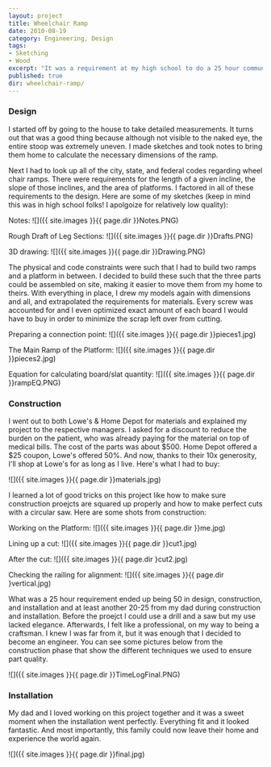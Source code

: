 ```yaml
---
layout: project
title: Wheelchair Ramp
date: 2010-08-19
category: Engineering, Design
tags:
- Sketching
- Wood
excerpt: "It was a requirement at my high school to do a 25 hour community service project. I had a good idea I wanted to be an engineer so I decided to ask my mom (a doctor) if I could help one of her patients for whom she was making house visits. The patient was elderly and needed a wheelchair ramp in order to leave his home with his wife."
published: true
dir: wheelchair-ramp/
---
```


### Design
I started off by going to the house to take detailed measurements. It turns out that was a good thing because although not visible to the naked eye, the entire stoop was extremely uneven. I made sketches and took notes to bring them home to calculate the necessary dimensions of the ramp.

Next I had to look up all of the city, state, and federal codes regarding wheel chair ramps. There were requirements for the length of a given incline, the slope of those inclines, and the area of platforms. I factored in all of these requirements to the design. Here are some of my sketches (keep in mind this was in high school folks! I apolgoize for relatively low quality):

Notes:
![]({{ site.images }}{{ page.dir }}Notes.PNG)

Rough Draft of Leg Sections:
![]({{ site.images }}{{ page.dir }}Drafts.PNG)

3D drawing:
![]({{ site.images }}{{ page.dir }}Drawing.PNG)



The physical and code constraints were such that I had to build two ramps and a platform in between. I decided to build these such that the three parts could be assembled on site, making it easier to move them from my home to theirs. With everything in place, I drew my models again with dimensions and all, and extrapolated the requirements for materials. Every screw  was accounted for and I even optimized exact amount of each board I would have to buy in order to minimize the scrap left over from cutting.

Preparing a connection point:
![]({{ site.images }}{{ page.dir }}pieces1.jpg)

The Main Ramp of the Platform:
![]({{ site.images }}{{ page.dir }}pieces2.jpg)

Equation for calculating board/slat quantity:
![]({{ site.images }}{{ page.dir }}rampEQ.PNG)

### Construction

I went out to both Lowe's & Home Depot for materials and explained my project to the respective managers. I asked for a discount to reduce the burden on the patient, who was already paying for the material on top of medical bills. The cost of the parts was about $500. Home Depot offered a $25 coupon, Lowe's offered 50%. And now, thanks to their 10x generosity, I'll shop at Lowe's for as long as I live. Here's what I had to buy:

![]({{ site.images }}{{ page.dir }}materials.jpg)

I learned a lot of good tricks on this project like how to make sure construction proejcts are squared up properly and how to make perfect cuts with a circular saw. Here are some shots from construction:

Working on the Platform:
![]({{ site.images }}{{ page.dir }}me.jpg)

Lining up a cut:
![]({{ site.images }}{{ page.dir }}cut1.jpg)

After the cut:
![]({{ site.images }}{{ page.dir }cut2.jpg)

Checking the railing for alignment:
![]({{ site.images }}{{ page.dir }vertical.jpg)

What was a 25 hour requirement ended up being 50 in design, construction, and installation and at least another 20-25 from my dad during construction and installation. Before the proejct I could use a drill and a saw but my use lacked elegance. Afterwards, I felt like a professional, on my way to being a craftsman. I knew I was far from it, but it was enough that I decided to become an engineer. You can see some pictures below from the construction phase that show the different techniques we used to ensure part quality.

![]({{ site.images }}{{ page.dir }}TimeLogFinal.PNG)

### Installation

My dad and I loved working on this project together and it was a sweet moment when the installation went perfectly. Everything fit and it looked fantastic. And most importantly, this family could now leave their home and experience the world again.

![]({{ site.images }}{{ page.dir }}final.jpg)
